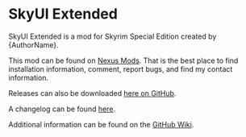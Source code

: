 # SkyUI Extended

SkyUI Extended is a mod for Skyrim Special Edition created by {AuthorName}.

This mod can be found on [Nexus Mods](https://www.nexusmods.com/skyrimspecialedition/mods/{NexusID}).
That is the best place to find installation information, comment, report bugs, and find my contact information.

Releases can also be downloaded [here on GitHub](https://github.com/{GitHubAccount}/{RepositoryName}/releases).

A changelog can be found [here](https://github.com/{GitHubAccount}/{RepositoryName}/blob/main/docs/CHANGELOG.md).

Additional information can be found on the [GitHub Wiki](https://github.com/{GitHubAccount}/{RepositoryName}/wiki).
